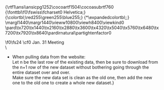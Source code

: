 {\rtf1\ansi\ansicpg1252\cocoartf1504\cocoasubrtf760
{\fonttbl\f0\fswiss\fcharset0 Helvetica;}
{\colortbl;\red255\green255\blue255;}
{\*\expandedcolortbl;;}
\margl1440\margr1440\vieww10800\viewh8400\viewkind0
\pard\tx720\tx1440\tx2160\tx2880\tx3600\tx4320\tx5040\tx5760\tx6480\tx7200\tx7920\tx8640\pardirnatural\partightenfactor0

\f0\fs24 \cf0 Jan. 31 Meeting\
\
- When pulling data from the website:\
	Let n be the last row of the existing data, then be sure to download from the n+1 row of the new dataset without bothering going through the entire dataset over and over. \
	Make sure the new data set is clean as the old one, then add the new one to the old one to create a whole new dataset.}